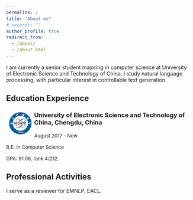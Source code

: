 ```yaml
---
permalink: /
title: "About me"
# excerpt: ""
author_profile: true
redirect_from: 
  - /about/
  - /about.html
---
```


I am currently a senior student majoring in computer science at University of Electronic Science and Technology of China. I study natural language processing, with particular interest in controllable text generation.



## Education Experience

<img align="left" src="images/uestc.jpg" width="15%" height="15%">
<!-- <img align="left" src="https://inmessionantejr.github.io/images/uestc.jpg" width="20%" height="20%"> -->

<!-- ### University of Electronic Science and Technology of China -->
### University of Electronic Science and Technology of China, Chengdu, China
<font size=2>August 2017 - Now </font>

<font size=2>B.E. in Computer Science </font>

<font size=2>GPA: 91.06, rank 4/212. </font>


## Professional Activities
I serve as a reviewer for EMNLP, EACL.

<!-- ## Honors & Awards -->
